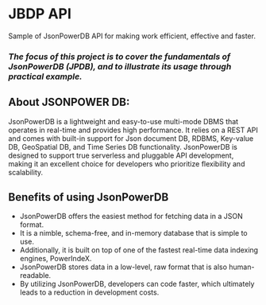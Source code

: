 # JBDP API
Sample of JsonPowerDB API for making work efficient, effective and faster.

### *The focus of this project is to cover the fundamentals of JsonPowerDB (JPDB), and to illustrate its usage through practical example.*

## About JSONPOWER DB:

   JsonPowerDB is a lightweight and easy-to-use multi-mode DBMS that operates in real-time and provides high performance. It relies on a REST API and comes with built-in support for Json document DB, RDBMS, Key-value DB, GeoSpatial DB, and Time Series DB functionality. JsonPowerDB is designed to support true serverless and pluggable API development, making it an excellent choice for developers who prioritize flexibility and scalability.
   
## Benefits of using JsonPowerDB
   - JsonPowerDB offers the easiest method for fetching data in a JSON format.
   - It is a nimble, schema-free, and in-memory database that is simple to use.
   - Additionally, it is built on top of one of the fastest real-time data indexing engines, PowerIndeX. 
   - JsonPowerDB stores data in a low-level, raw format that is also human-readable.
   - By utilizing JsonPowerDB, developers can code faster, which ultimately leads to a reduction in development costs.

